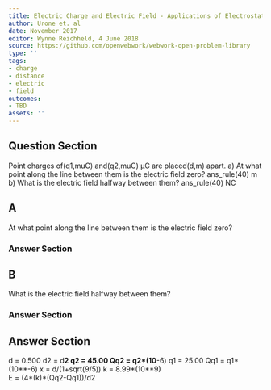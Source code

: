 ```yaml
---
title: Electric Charge and Electric Field - Applications of Electrostatics
author: Urone et. al
date: November 2017
editor: Wynne Reichheld, 4 June 2018
source: https://github.com/openwebwork/webwork-open-problem-library
type: ''
tags:
- charge
- distance
- electric
- field
outcomes:
- TBD
assets: ''
---
```


## Question Section 

Point charges of(q1,muC) and(q2,muC) μC are placed(d,m) apart.
a) At what point along the line between them is the electric field zero?
ans_rule(40) m
b) What is the electric field halfway between them?
ans_rule(40) NC
## A
At what point along the line between them is the electric field zero?
### Answer Section
## B
What is the electric field halfway between them?
### Answer Section


## Answer Section

d = 0.500
d2 = d**2
q2 = 45.00
Qq2 = q2*(10**-6)
q1 = 25.00
Qq1 = q1*(10**-6)
x = d/(1+sqrt(9/5))
k = 8.99*(10**9)  
E = (4*(k)*(Qq2-Qq1))/d2